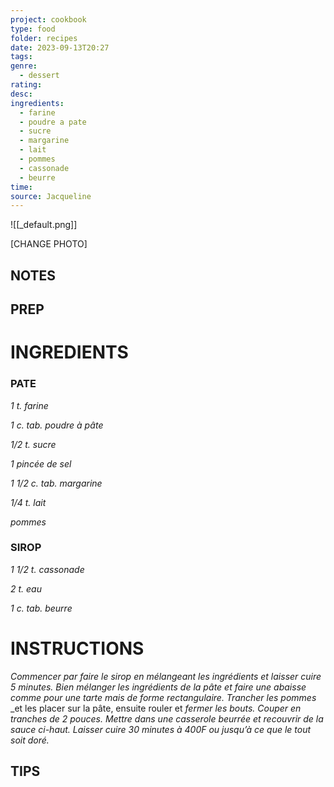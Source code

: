 ```yaml
---
project: cookbook
type: food
folder: recipes
date: 2023-09-13T20:27
tags: 
genre:
  - dessert
rating: 
desc: 
ingredients:
  - farine
  - poudre a pate
  - sucre
  - margarine
  - lait
  - pommes
  - cassonade
  - beurre
time: 
source: Jacqueline
---
```


![[_default.png]]

[CHANGE PHOTO]


## NOTES




## PREP


# INGREDIENTS

### PATE

_1 t. farine_

_1 c. tab. poudre à pâte_

_1/2 t. sucre_

_1 pincée de sel_

_1 1/2 c. tab. margarine_

_1/4 t. lait_

_pommes_


### SIROP

_1 1/2 t. cassonade_

_2 t. eau_

_1 c. tab. beurre_



# INSTRUCTIONS

_Commencer par faire le sirop en mélangeant_
_les ingrédients et laisser cuire 5 minutes._
_Bien mélanger les ingrédients de la pâte et_
_faire une abaisse comme pour une tarte mais_
_de forme rectangulaire. Trancher les pommes_
_et les placer sur la pâte, ensuite rouler et
_fermer les bouts. Couper en tranches de 2_
_pouces. Mettre dans une casserole beurrée_
_et recouvrir de la sauce ci-haut. Laisser cuire_
_30 minutes à 400F ou jusqu’à ce que le tout_
_soit doré._



## TIPS



